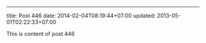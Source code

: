 ---
title: Post 446
date: 2014-02-04T08:19:44+07:00
updated: 2013-05-01T02:22:33+07:00

This is content of post 446